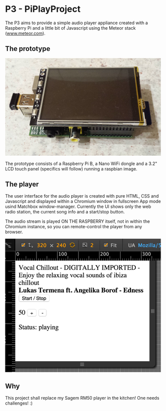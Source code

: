# P3 - PiPlayProject

The P3 aims to provide a simple audio player appliance created with a Raspberry Pi and a little bit of Javascript using the Meteor stack (www.meteor.com).


## The prototype

![](doc/prototype.jpg)

The prototype consists of a Raspberry Pi B, a Nano WiFi dongle and a 3.2" LCD touch panel (specifics will follow) running a raspbian image.

## The player

The user interface for the audio player is created with pure HTML, CSS and Javascript and displayed within a Chromium window in fullscreen App mode usind Matchbox window-manager.
Currently the UI shows only the web radio station, the current song info and a start/stop button.

The audio stream is played ON THE RASPBERRY itself, not in within the Chromium instance, so you can remote-control the player from any browser.

![](doc/ui.png)


## Why

This project shall replace my Sagem RM50 player in the kitchen! One needs challenges! :)

